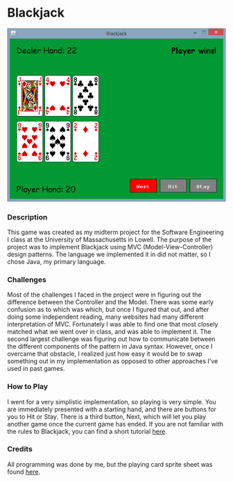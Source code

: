 # Blackjack

![Blackjack Gameplay](https://github.com/packetpirate/Blackjack/blob/master/images/blackjack_03.png)

### Description
This game was created as my midterm project for the Software Engineering I class at the University of Massachusetts in Lowell.
The purpose of the project was to implement Blackjack using MVC (Model-View-Controller) design patterns. The language we
implemented it in did not matter, so I chose Java, my primary language.

### Challenges
Most of the challenges I faced in the project were in figuring out the difference between the Controller and the Model.
There was some early confusion as to which was which, but once I figured that out, and after doing some independent reading,
many websites had many different interpretation of MVC. Fortunately I was able to find one that most closely matched what
we went over in class, and was able to implement it. The second largest challenge was figuring out how to communicate between
the different components of the pattern in Java syntax. However, once I overcame that obstacle, I realized just how
easy it would be to swap something out in my implementation as opposed to other approaches I've used in past games.

### How to Play
I went for a very simplistic implementation, so playing is very simple. You are immediately presented with a starting hand,
and there are buttons for you to Hit or Stay. There is a third button, Next, which will let you play another game once the
current game has ended. If you are not familiar with the rules to Blackjack, you can find a short tutorial [here](http://www.hollywoodindiana.com/Casino/Tables/Blackjack).

### Credits
All programming was done by me, but the playing card sprite sheet was found [here](http://math.hws.edu/eck/cs271/js-work/cards.png).
